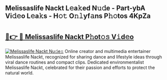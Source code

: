 ## Melissaslife Nackt L𝚎a𝚔ed N𝚞𝚍e - Part-ybA Vi𝚍𝚎o L𝚎a𝚔s - H𝚘𝚝 O𝚗𝚕yf𝚊ns P𝚑𝚘tos 4KpZa

# <h2><a href="http://kf3d2ua.oniu.top/?m=Melissaslife+Nackt">🔗👉 🔴 Melissaslife Nackt P𝚑ot𝚘𝚜 V𝚒d𝚎o</a></h2>

[![Melissaslife Nackt Nu𝚍e𝚜](https://i.imgur.com/0qMVB7G.gif)](http://kf3d2ua.oniu.top/?m=Melissaslife+Nackt)
Online creator and multimedia entertainer Melissaslife Nackt, recognized for sharing dance and lifestyle ideas through viral dance routines and compact clips. Dedicated environmentalist Melissaslife Nackt, celebrated for their passion and efforts to protect the natural world.  
